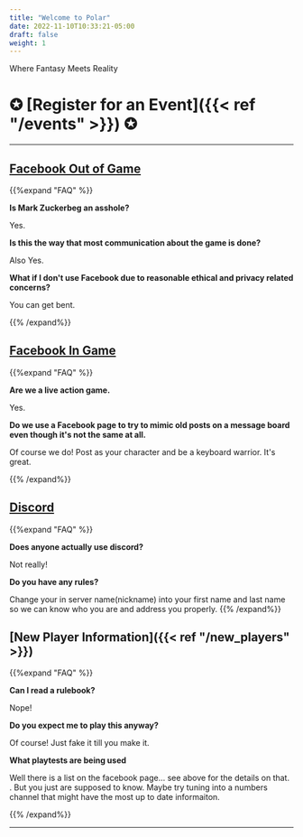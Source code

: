 ```yaml
---
title: "Welcome to Polar"
date: 2022-11-10T10:33:21-05:00
draft: false
weight: 1
---
```



Where Fantasy Meets Reality

# **✪ [Register for an Event]({{< ref "/events" >}}) ✪**

------

## [<i class="fab fa-facebook"></i>  Facebook Out of Game](https://www.facebook.com/groups/348666906438615?sorting_setting=CHRONOLOGICAL)  
{{%expand "FAQ" %}}

**Is Mark Zuckerbeg an asshole?**

Yes.

**Is this the way that most communication about the game is done?**

 Also Yes.

**What if I don't use Facebook due to  reasonable ethical and privacy related concerns?** 

You can get bent.

{{% /expand%}}

## [<i class="fab fa-facebook"></i>  Facebook In Game](https://www.facebook.com/groups/3408485185934076/)  
{{%expand "FAQ" %}}

**Are we a live action game.**

Yes.

**Do we use a Facebook page to try to mimic old posts on a message board even though it's not the same at all.**

 Of course we do! Post as your character and be a keyboard warrior. It's great. 

{{% /expand%}}

## [<i class="fab fa-discord"></i>   Discord](https://www.facebook.com/groups/348666906438615/permalink/802964631008838/)  
{{%expand "FAQ" %}} 

**Does anyone actually use discord?** 

Not really!

**Do you have any rules?**

Change your in server name(nickname) into your first name and last name so we can know who you are and address you properly.
{{% /expand%}}

## [New Player Information]({{< ref "/new_players" >}})  

{{%expand "FAQ" %}}

**Can I read a rulebook?** 

Nope!

**Do you expect me to play this anyway?** 

Of course! Just fake it till you make it. 

**What playtests are being used**

Well there is a list on the facebook page... see above for the details on that. . But you just are supposed to know.  Maybe try tuning into a numbers channel that might have the most up to date informaiton.

{{% /expand%}}

---

